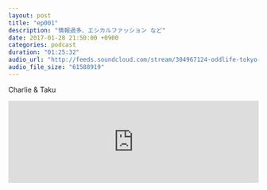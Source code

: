 ```yaml
---
layout: post
title: "ep001"
description: "情報過多、エシカルファッション など"
date: 2017-01-28 21:50:00 +0900
categories: podcast
duration: "01:25:32"
audio_url: "http://feeds.soundcloud.com/stream/304967124-oddlife-tokyo-ep001.mp3"
audio_file_size: "61588919"
---
```

Charlie & Taku

<iframe width="100%" height="166" scrolling="no" frameborder="no" src="https://w.soundcloud.com/player/?url=https%3A//api.soundcloud.com/tracks/304948113&amp;color=ff5500&amp;auto_play=false&amp;hide_related=false&amp;show_comments=true&amp;show_user=true&amp;show_reposts=false"></iframe>
